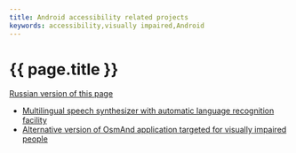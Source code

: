 ```yaml
---
title: Android accessibility related projects
keywords: accessibility,visually impaired,Android
---
```


# {{ page.title }}

[Russian version of this page](index-ru.md)

- [Multilingual speech synthesizer with automatic language recognition facility](http://poretsky.homelinux.net/android/smartvoice/index-en.html)
- [Alternative version of OsmAnd application targeted for visually impaired people](http://poretsky.homelinux.net/android/osmand/index-en.html)
